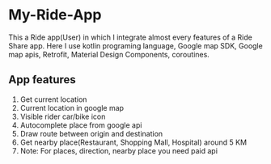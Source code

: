 # My-Ride-App
This a Ride app(User) in which I integrate almost every features of a Ride Share app. Here I use kotlin programing language, Google map SDK, Google map apis, Retrofit, Material Design Components, coroutines.
## App features
01. Get current location
2. Current location in google map
3. Visible rider car/bike icon
4. Autocomplete place from google api
5. Draw route between origin and destination
6. Get nearby place(Restaurant, Shopping Mall, Hospital) around 5 KM
7. Note: For places, direction, nearby place you need paid api
